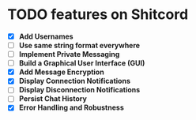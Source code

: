 # TODO features on Shitcord

- [x]  **Add Usernames**
- [ ]  **Use same string format everywhere**
- [ ]  **Implement Private Messaging**
- [ ]  **Build a Graphical User Interface (GUI)**
- [x]  **Add Message Encryption**
- [x]  **Display Connection Notifications**
- [ ]  **Display Disconnection Notifications**
- [ ]  **Persist Chat History**
- [x]  **Error Handling and Robustness**